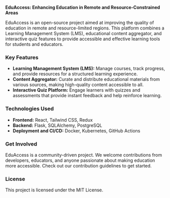 **EduAccess: Enhancing Education in Remote and Resource-Constrained Areas**

EduAccess is an open-source project aimed at improving the quality of education in remote and resource-limited regions. This platform combines a Learning Management System (LMS), educational content aggregator, and interactive quiz features to provide accessible and effective learning tools for students and educators.

### Key Features
- **Learning Management System (LMS):** Manage courses, track progress, and provide resources for a structured learning experience.
- **Content Aggregator:** Curate and distribute educational materials from various sources, making high-quality content accessible to all.
- **Interactive Quiz Platform:** Engage learners with quizzes and assessments that provide instant feedback and help reinforce learning.

### Technologies Used
- **Frontend:** React, Tailwind CSS, Redux
- **Backend:** Flask, SQLAlchemy, PostgreSQL
- **Deployment and CI/CD:** Docker, Kubernetes, GitHub Actions

### Get Involved
EduAccess is a community-driven project. We welcome contributions from developers, educators, and anyone passionate about making education more accessible. Check out our contribution guidelines to get started.

### License
This project is licensed under the MIT License.